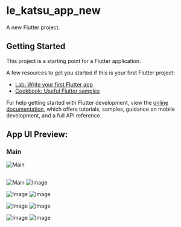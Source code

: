 # le_katsu_app_new

A new Flutter project.

## Getting Started

This project is a starting point for a Flutter application.

A few resources to get you started if this is your first Flutter project:

- [Lab: Write your first Flutter app](https://docs.flutter.dev/get-started/codelab)
- [Cookbook: Useful Flutter samples](https://docs.flutter.dev/cookbook)

For help getting started with Flutter development, view the
[online documentation](https://docs.flutter.dev/), which offers tutorials,
samples, guidance on mobile development, and a full API reference.

## App UI Preview:
### Main
![Main](https://github.com/user-attachments/assets/dcc6dc8a-abf1-44bc-91dc-6cee7c76cef0)

##
![Main](https://github.com/user-attachments/assets/dcc6dc8a-abf1-44bc-91dc-6cee7c76cef0)
![Image](https://github.com/user-attachments/assets/cfa94a6e-979e-4c72-8994-619301355f98)

![Image](https://github.com/user-attachments/assets/d116f283-fd78-4315-9c43-43c72445c7ae)
![Image](https://github.com/user-attachments/assets/c0630e18-f30c-44b9-a509-1eff9165dbfd)

![Image](https://github.com/user-attachments/assets/579c6a3d-d423-4623-a382-465dd93f1e15)
![Image](https://github.com/user-attachments/assets/5d437866-e9ac-4707-9832-e7513fcc6e2a)

![Image](https://github.com/user-attachments/assets/101ca372-2358-470b-91b2-14c8f051d019)
![Image](https://github.com/user-attachments/assets/9aace787-cb80-4119-9b75-d844dc9d1568)

